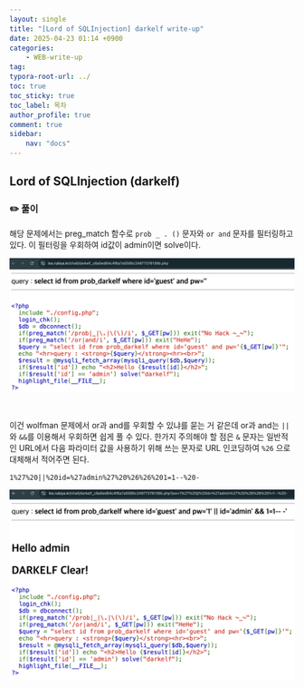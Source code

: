 ```yaml
---
layout: single
title: "[Lord of SQLInjection] darkelf write-up"
date: 2025-04-23 01:14 +0900
categories: 
    - WEB-write-up
tag:
typora-root-url: ../
toc: true
toc_sticky: true
toc_label: 목차
author_profile: true
comment: true
sidebar:
    nav: "docs"
---
```


## Lord of SQLInjection (darkelf)

### ✏️ 풀이

해당 문제에서는 preg_match 함수로 `prob _ . ()` 문자와 `or and` 문자를 필터링하고 있다. 이 필터링을 우회하여 id값이 admin이면 solve이다.

![image-20250423011455564](/images/2025-04-23-los-darkelf/image-20250423011455564.png)

<br>

이건  wolfman 문제에서 or과 and를 우회할 수 있냐를 묻는 거 같은데 or과 and는 `||`와 `&&`를 이용해서 우회하면 쉽게 풀 수 있다. 한가지 주의해야 할 점은 `&` 문자는 일반적인 URL에서 다음 파라미터 값을 사용하기 위해 쓰는 문자로 URL 인코딩하여 `%26` 으로 대체해서 적어주면 된다.

```
1%27%20||%20id=%27admin%27%20%26%26%201=1--%20-
```

![image-20250423011832067](/images/2025-04-23-los-darkelf/image-20250423011832067.png)